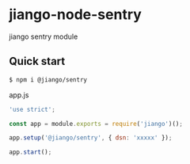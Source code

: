 # jiango-node-sentry
 
 jiango sentry module

## Quick start

```bash
$ npm i @jiango/sentry
```

app.js
```js
'use strict';

const app = module.exports = require('jiango')();

app.setup('@jiango/sentry', { dsn: 'xxxxx' });

app.start();
```
